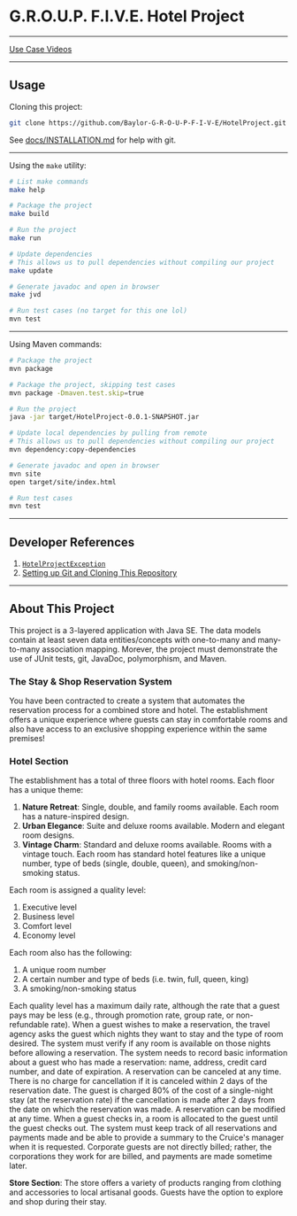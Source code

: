 G.R.O.U.P. F.I.V.E. Hotel Project
=================================

-----

[Use Case Videos](./docs/USE_CASE_VIDEOS.md)

-----

Usage
-----

Cloning this project:

```zsh
git clone https://github.com/Baylor-G-R-O-U-P-F-I-V-E/HotelProject.git
```

See [docs/INSTALLATION.md](docs/INSTALLATION.md) for help with git.


-----


Using the `make` utility:

```zsh
# List make commands
make help

# Package the project
make build

# Run the project
make run

# Update dependencies
# This allows us to pull dependencies without compiling our project
make update

# Generate javadoc and open in browser
make jvd

# Run test cases (no target for this one lol)
mvn test
```

-----


Using Maven commands:

```zsh
# Package the project
mvn package

# Package the project, skipping test cases
mvn package -Dmaven.test.skip=true

# Run the project
java -jar target/HotelProject-0.0.1-SNAPSHOT.jar

# Update local dependencies by pulling from remote
# This allows us to pull dependencies without compiling our project
mvn dependency:copy-dependencies

# Generate javadoc and open in browser
mvn site
open target/site/index.html

# Run test cases
mvn test
```

-----


Developer References
--------------------

1.  [`HotelProjectException`](./docs/EXCEPTIONS_README.md)
1.  [Setting up Git and Cloning This Repository](./docs/INSTALLATION.md)


-----


About This Project
------------------

This project is a 3-layered application with Java SE. The data models contain 
at least seven data entities/concepts with one-to-many and many-to-many 
association mapping. Morever, the project must demonstrate the use of JUnit 
tests, git, JavaDoc, polymorphism, and Maven.  

### The Stay & Shop Reservation System

You have been contracted to create a system that automates the reservation 
process for a combined store and hotel. The establishment offers a unique 
experience where guests can stay in comfortable rooms and also have access to 
an exclusive shopping experience within the same premises!  

### Hotel Section

The establishment has a total of three floors with hotel rooms. Each floor has 
a unique theme:  

1. **Nature Retreat**: Single, double, and family rooms available. Each room 
   has a nature-inspired design.
2. **Urban Elegance**: Suite and deluxe rooms available. Modern and elegant 
   room designs.  
3. **Vintage Charm**: Standard and deluxe rooms available. Rooms with a vintage 
   touch. Each room has standard hotel features like a unique number, type of 
   beds (single, double, queen), and smoking/non-smoking status.  

Each room is assigned a quality level:  

1. Executive level
2. Business level
3. Comfort level
4. Economy level  

Each room also has the following:  

1. A unique room number
2. A certain number and type of beds (i.e. twin, full, queen, king)
3. A smoking/non-smoking status  

Each quality level has a maximum daily rate, although the rate that a guest 
pays may be less (e.g., through promotion rate, group rate, or non-refundable 
rate). When a guest wishes to make a reservation, the travel agency asks the 
guest which nights they want to stay and the type of room desired. The system 
must verify if any room is available on those nights before allowing a 
reservation. The system needs to record basic information about a guest who has 
made a reservation: name, address, credit card number, and date of expiration. 
A reservation can be canceled at any time. There is no charge for cancellation 
if it is canceled within 2 days of the reservation date. The guest is charged 
80% of the cost of a single-night stay (at the reservation rate) if the 
cancellation is made after 2 days from the date on which the reservation was 
made. A reservation can be modified at any time. When a guest checks in, a room 
is allocated to the guest until the guest checks out. The system must keep track 
of all reservations and payments made and be able to provide a summary to the 
Cruice's manager when it is requested. Corporate guests are not directly billed; 
rather, the corporations they work for are billed, and payments are made sometime 
later.  

**Store Section**: The store offers a variety of products ranging from clothing 
and accessories to local artisanal goods. Guests have the option to explore and 
shop during their stay.  
